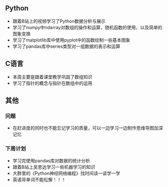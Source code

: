 ## Python
- 跟着B站上的视频学习了Python数据分析与展示
- 学习了numpy中ndarray对数组的操作和运算，随机函数的使用，以及简单的图象变换
- 学习了matplotlib库中使用pyplot中的函数绘制一些基本图象
- 学习了pandas库中series类型对一组数据的表示和运算
## C语言
- 本周主要是跟着课堂教学巩固了数组知识
- 学习了指针的概念与指针在数组中的运用
## 其他
### 问题
- 在赶进度的同时也不能忘记学习的质量，可以一边学习一边制作思维导图加深记忆
### 下周计划
- 学习完使用pandas库对数据的统计分析
- 跟着B站上吴恩达学习一些机器学习的知识
- 大群里的《Python神经网络编程》找时间读一读学一学
- 英语背单词不能松懈！！！
